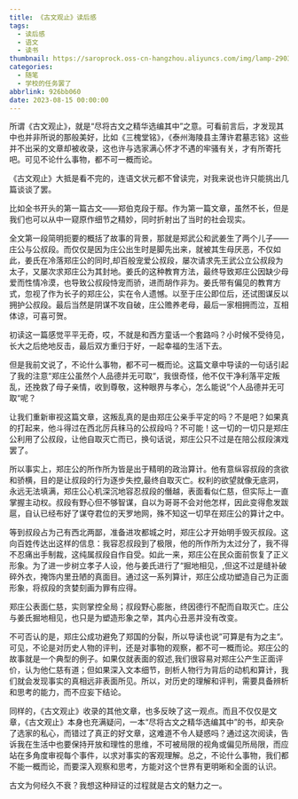```yaml
---
title: 《古文观止》读后感
tags:
  - 读后感
  - 语文
  - 读书
thumbnail: https://saroprock.oss-cn-hangzhou.aliyuncs.com/img/lamp-2903830_1920.jpg
categories:
  - 随笔
  - 学校的任务罢了
abbrlink: 926bb060
date: 2023-08-15 00:00:00
---
```


所谓《古文观止》，就是“尽将古文之精华选编其中”之意。可看前言后，才发现其中也并非所说的那般美好，比如《三槐堂铭》，《泰州海陵县主薄许君墓志铭》这些并不出采的文章却被收录，这也许与选家满心怀才不遇的牢骚有关，才有所寄托吧。可见不论什么事物，都不可一概而论。

《古文观止》大抵是看不完的，连语文状元都不曾读完，对我来说也许只能挑出几篇谈谈了罢。

比如全书开头的第一篇古文——郑伯克段于鄢。作为第一篇文章，虽然不长，但是我们也可以从中一窥原作细节之精妙，同时折射出了当时的社会现实。

全文第一段简明扼要的概括了故事的背景，那就是郑武公和武姜生了两个儿子——庄公与公叔段。而仅仅是因为庄公出生时是脚先出来，就被其生母厌恶，不仅如此，姜氏在冷落郑庄公的同时,却百般宠爱公叔段，屡次请求先王武公立公叔段为太子，又屡次求郑庄公为其封地。姜氏的这种教育方法，最终导致郑庄公因缺少母爱而性情冷漠，也导致公叔段恃宠而骄，进而胡作非为。姜氏带有偏见的教育方式，忽视了作为长子的郑庄公，实在令人遗憾。以至于庄公即位后，还试图谋反以拥护公叔段。最后当然是阴谋不攻自破，庄公赡养老母，最后一家相拥而泣，互相体谅，可喜可贺。

初读这一篇感觉平平无奇，哎，不就是和西方童话一个套路吗？小时候不受待见，长大之后绝地反击，最后双方重归于好，一起幸福的生活下去。

但是我前文说了，不论什么事物，都不可一概而论。这篇文章中导读的一句话引起了我的注意“郑庄公虽然个人品德并无可取“，我很奇怪，他不仅干净利落平定叛乱，还挽救了母子亲情，收到尊敬，这种眼界与孝心，怎么能说”个人品德并无可取“呢？

让我们重新审视这篇文章，这叛乱真的是由郑庄公亲手平定的吗？不是吧？如果真的打起来，他斗得过在西北厉兵秣马的公叔段吗？不可能！这一切的一切只是郑庄公利用了公叔段，让他自取灭亡而已，换句话说，郑庄公只不过是在陪公叔段演戏罢了。

所以事实上，郑庄公的所作所为皆是出于精明的政治算计。他有意纵容叔段的贪欲和骄横，目的是让叔段的行为逐步失控,最终自取灭亡。权利的欲望就像无底洞，永远无法填满，郑庄公心机深沉地容忍叔段的僭越，表面看似仁慈，但实际上一直掌握主动权。叔段有野心但不够智谋，自以为哥哥不会对他怎样，因此变得愈发跋扈，自认已经布好了谋夺君位的天罗地网，殊不知这一切早在郑庄公的算计之中。

等到叔段占为己有西北两鄙，准备进攻都城之时，郑庄公才开始明手毁灭叔段。这向百姓传达出这样的信息：我容忍叔段到了极限，他的所作所为太过分了，我不得不忍痛出手制裁，这纯属叔段自作自受。如此一来，郑庄公在民众面前恢复了正义形象。为了进一步树立孝子人设，他与姜氏进行了“掘地相见，,但这不过是缝补破碎外衣，掩饰内里丑陋的真面目。通过这一系列算计，郑庄公成功塑造自己为正面形象，将叔段的贪婪刻画为罪有应得。

郑庄公表面仁慈，实则掌控全局；叔段野心膨胀，终因德行不配而自取灭亡。庄公与姜氏掘地相见，也只是为塑造形象之举，其内心丑恶并没有改变。

不可否认的是，郑庄公成功避免了郑国的分裂，所以导读也说”可算是有为之主“。可见，不论是对历史人物的评判，还是对事物的观察，都不可一概而论。郑庄公的故事就是一个典型的例子。如果仅就表面的叙述,我们很容易对郑庄公产生正面评价，认为他仁慈有道；但如果深入文本细节，剖析人物行为背后的动机和算计，我们就会发现事实的真相远非表面所见。所以，对历史的理解和评判，需要具备辨析和思考的能力，而不应妄下结论。

同样的，《古文观止》收录的其他文章，也多反映了这一观点。而且不仅仅是文章，《古文观止》本身也充满疑问，一本“尽将古文之精华选编其中”的书，却夹杂了选家的私心，而错过了真正的好文章，这难道不令人疑惑吗？通过这次阅读，告诉我在生活中也要保持开放和理性的思维，不可被局限的视角或偏见所局限，而应站在多角度审视每个事件，以求对事实的客观理解。总之，不论什么事物，我们都不能一概而论，而要深入观察和思考，方能对这个世界有更明晰和全面的认识。

古文为何经久不衰？我想这种辩证的过程就是古文的魅力之一。